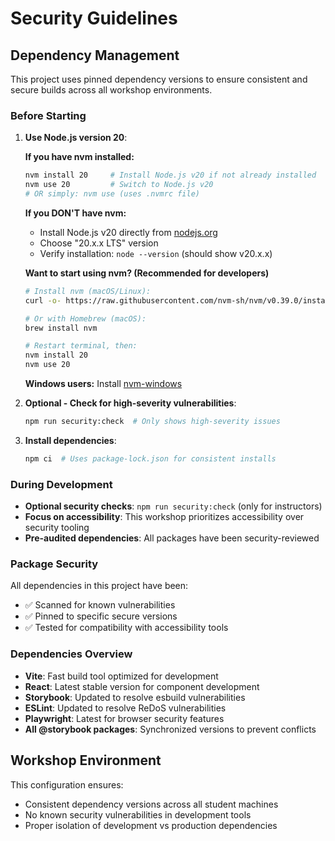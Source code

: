 # Security Guidelines

## Dependency Management

This project uses pinned dependency versions to ensure consistent and secure builds across all workshop environments.

### Before Starting

1. **Use Node.js version 20**:

   **If you have nvm installed:**

   ```bash
   nvm install 20     # Install Node.js v20 if not already installed
   nvm use 20         # Switch to Node.js v20
   # OR simply: nvm use (uses .nvmrc file)
   ```

   **If you DON'T have nvm:**
   - Install Node.js v20 directly from [nodejs.org](https://nodejs.org/)
   - Choose "20.x.x LTS" version
   - Verify installation: `node --version` (should show v20.x.x)

   **Want to start using nvm? (Recommended for developers)**

   ```bash
   # Install nvm (macOS/Linux):
   curl -o- https://raw.githubusercontent.com/nvm-sh/nvm/v0.39.0/install.sh | bash
   
   # Or with Homebrew (macOS):
   brew install nvm
   
   # Restart terminal, then:
   nvm install 20
   nvm use 20
   ```

   **Windows users:** Install [nvm-windows](https://github.com/coreybutler/nvm-windows)

2. **Optional - Check for high-severity vulnerabilities**:

   ```bash
   npm run security:check  # Only shows high-severity issues
   ```

3. **Install dependencies**:

   ```bash
   npm ci  # Uses package-lock.json for consistent installs
   ```

### During Development

- **Optional security checks**: `npm run security:check` (only for instructors)
- **Focus on accessibility**: This workshop prioritizes accessibility over security tooling
- **Pre-audited dependencies**: All packages have been security-reviewed

### Package Security

All dependencies in this project have been:

- ✅ Scanned for known vulnerabilities
- ✅ Pinned to specific secure versions
- ✅ Tested for compatibility with accessibility tools

### Dependencies Overview

- **Vite**: Fast build tool optimized for development
- **React**: Latest stable version for component development
- **Storybook**: Updated to resolve esbuild vulnerabilities
- **ESLint**: Updated to resolve ReDoS vulnerabilities
- **Playwright**: Latest for browser security features
- **All @storybook packages**: Synchronized versions to prevent conflicts

## Workshop Environment

This configuration ensures:

- Consistent dependency versions across all student machines
- No known security vulnerabilities in development tools
- Proper isolation of development vs production dependencies
